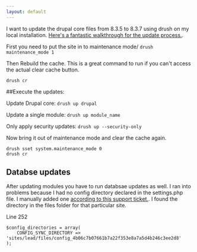 ```yaml
---
layout: default
---
```


I want to update the drupal core files from 8.3.5 to 8.3.7 using drush on my local installation. [Here's a fantastic walkthrough for the update process.](https://www.drupal.org/docs/8/update/update-procedure-in-drupal-8).

First you need to put the site in to maintenance mode/
`drush maintenance_mode 1`

Then Rebuild the cache. This is a great command to run if you can't access the actual clear cache button.

`drush cr`

##Execute the updates:

Update Drupal core: `drush up drupal`

Update a single module: `drush up module_name`

Only apply security updates: `drush up --security-only`

Now bring it out of maintenance mode and clear the cache again.
```
drush sset system.maintenance_mode 0
drush cr
```

## Databse updates

After updating modules you have to run databsae updates as well. I ran into problems because I had no config directory declared in the settings.php file. I manually added one [according to this support ticket.](https://www.drupal.org/node/2782367). I found the directory in the files folder for that particular site.

Line 252
```
$config_directories = array(
    CONFIG_SYNC_DIRECTORY => 'sites/lead/files/config_4b06c7b07661b7a22f353e8a7a5d4b246c3ee2d8'
);
```
